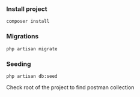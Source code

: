 
### Install project
`composer install`
### Migrations
`php artisan migrate`
### Seeding
`php artisan db:seed`

Check root of the project to find postman collection

